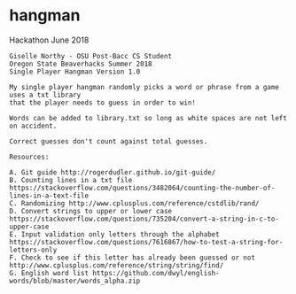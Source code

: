# hangman
Hackathon June 2018

	Giselle Northy - OSU Post-Bacc CS Student
	Oregon State Beaverhacks Summer 2018
	Single Player Hangman Version 1.0

	My single player hangman randomly picks a word or phrase from a game uses a txt library
	that the player needs to guess in order to win!

	Words can be added to library.txt so long as white spaces are not left on accident.

	Correct guesses don't count against total guesses. 

	Resources:

	A. Git guide http://rogerdudler.github.io/git-guide/
	B. Counting lines in a txt file https://stackoverflow.com/questions/3482064/counting-the-number-of-lines-in-a-text-file
	C. Randomizing http://www.cplusplus.com/reference/cstdlib/rand/
	D. Convert strings to upper or lower case https://stackoverflow.com/questions/735204/convert-a-string-in-c-to-upper-case
	E. Input validation only letters through the alphabet https://stackoverflow.com/questions/7616867/how-to-test-a-string-for-letters-only
	F. Check to see if this letter has already been guessed or not http://www.cplusplus.com/reference/string/string/find/
	G. English word list https://github.com/dwyl/english-words/blob/master/words_alpha.zip

